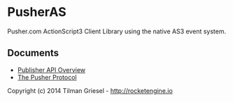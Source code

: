 PusherAS
========

Pusher.com ActionScript3 Client Library using the native AS3 event system.

Documents
-------
* [Publisher API Overview](http://pusher.com/docs/publisher_api_guide)
* [The Pusher Protocol](http://pusher.com/docs/pusher_protocol)


Copyright (c) 2014 Tilman Griesel - http://rocketengine.io
